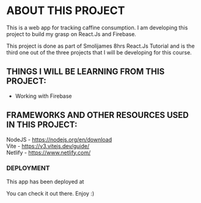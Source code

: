 # ABOUT THIS PROJECT

This is a web app for tracking caffine consumption. I am developing this project to build my grasp on React.Js and Firebase.

This project is done as part of Smolijames 8hrs React.Js Tutorial and is the third one out of the three projects that I will be developing for this course.

## THINGS I WILL BE LEARNING FROM THIS PROJECT:

- Working with Firebase

## FRAMEWORKS AND OTHER RESOURCES USED IN THIS PROJECT:

NodeJS - https://nodejs.org/en/download  
Vite - https://v3.vitejs.dev/guide/  
Netlify - https://www.netlify.com/  

### DEPLOYMENT

This app has been deployed at  

You can check it out there. Enjoy :)
